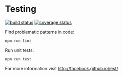 # Testing

[![build status](https://img.shields.io/travis/hyperapp/render/master.svg?maxAge=3600)](https://travis-ci.org/hyperapp/render)
[![coverage status](https://img.shields.io/codecov/c/github/hyperapp/render.svg?maxAge=3600)](https://codecov.io/gh/hyperapp/render)

Find problematic patterns in code:

```bash
npm run lint
```

Run unit tests:

```bash
npm run test
```

For more information visit http://facebook.github.io/jest/
